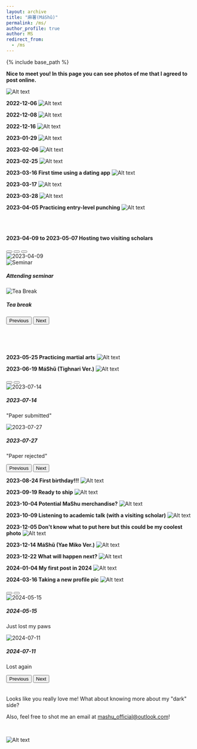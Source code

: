 ```yaml
---
layout: archive
title: "麻薯(MáShǔ)"
permalink: /ms/
author_profile: true
author: MS
redirect_from:
  - /ms
---
```


{% include base_path %}

**Nice to meet you! In this page you can see photos of me that I agreed to post online.**

![Alt text](https://rihuanhuang.github.io/images/MS/20230112.jpg "N2MY")

**2022-12-06**
![Alt text](https://rihuanhuang.github.io/images/MS/20221206.jpg "2022_12_06")

**2022-12-08**
![Alt text](https://rihuanhuang.github.io/images/MS/20221208.jpg "2022_12_08")

**2022-12-16**
![Alt text](https://rihuanhuang.github.io/images/MS/20221216.jpg "2022_12_16")

**2023-01-29**
![Alt text](https://rihuanhuang.github.io/images/MS/20230129.jpg "2023_01_29")

**2023-02-06**
![Alt text](https://rihuanhuang.github.io/images/MS/20230206.jpg "2023_02_06")

**2023-02-25**
![Alt text](https://rihuanhuang.github.io/images/MS/20230225.jpg "2023_02_25")

**2023-03-16 First time using a dating app** 
![Alt text](https://rihuanhuang.github.io/images/MS/20230316.jpg "2023_03_16")

**2023-03-17**
![Alt text](https://rihuanhuang.github.io/images/MS/20230317.jpg "2023_03_17")

**2023-03-28**
![Alt text](https://rihuanhuang.github.io/images/MS/20230328.jpg "2023_03_28")

**2023-04-05 Practicing entry-level punching**
![Alt text](https://rihuanhuang.github.io/images/MS/20230405.jpg "2023_04_05")

<br><br><br>
**2023-04-09 to 2023-05-07 Hosting two visiting scholars**
<br>
<div id="carouselMS1" class="carousel carousel-dark slide" data-bs-ride="carousel">
  <div class="carousel-indicators">
    <button type="button" data-bs-target="#carouselMS1" data-bs-slide-to="0" class="active" aria-current="true" aria-label="Slide 1"></button>
    <button type="button" data-bs-target="#carouselMS1" data-bs-slide-to="1" aria-label="Slide 2"></button>
    <button type="button" data-bs-target="#carouselMS1" data-bs-slide-to="2" aria-label="Slide 3"></button>
  </div>
  <div class="carousel-inner">
    <div class="carousel-item active" data-bs-interval="2000">
      <img src="https://rihuanhuang.github.io/images/MS/20230409.jpg" class="d-block w-100" alt="2023-04-09">
      <div class="carousel-caption d-none d-md-block">
      </div>
    </div>
    <div class="carousel-item" data-bs-interval="2000">
      <img src="https://rihuanhuang.github.io/images/MS/Seminar.jpg" class="d-block w-100" alt="Seminar">
      <div class="carousel-caption d-none d-md-block">
        <h5>Attending seminar</h5>
      </div>
    </div>
    <div class="carousel-item" data-bs-interval="2000">
      <img src="https://rihuanhuang.github.io/images/MS/TeaBreak.jpg" class="d-block w-100" alt="Tea Break">
      <div class="carousel-caption d-none d-md-block">
        <h5>Tea break</h5>
      </div>
    </div>
  </div>
  <button class="carousel-control-prev" type="button" data-bs-target="#carouselMS1" data-bs-slide="prev">
    <span class="carousel-control-prev-icon" aria-hidden="true"></span>
    <span class="visually-hidden">Previous</span>
  </button>
  <button class="carousel-control-next" type="button" data-bs-target="#carouselMS1" data-bs-slide="next">
    <span class="carousel-control-next-icon" aria-hidden="true"></span>
    <span class="visually-hidden">Next</span>
  </button>
</div>

<br><br><br>

**2023-05-25 Practicing martial arts** 
![Alt text](https://rihuanhuang.github.io/images/MS/20230525.jpg "2023_05_25")

**2023-06-19 MáShǔ (Tighnari Ver.)** 
![Alt text](https://rihuanhuang.github.io/images/MS/20230619.jpg "2023_06_19")

<div id="carouselMS2" class="carousel carousel-dark slide" data-bs-ride="carousel">
  <div class="carousel-indicators">
    <button type="button" data-bs-target="#carouselMS2" data-bs-slide-to="0" class="active" aria-current="true" aria-label="Slide 1"></button>
    <button type="button" data-bs-target="#carouselMS2" data-bs-slide-to="1" aria-label="Slide 2"></button>
  </div>
  <div class="carousel-inner">
    <div class="carousel-item" data-bs-interval="2000">
      <img src="https://rihuanhuang.github.io/images/MS/20230714.jpg" class="d-block w-100" alt="2023-07-14">
      <div class="carousel-caption d-none d-md-block">
        <h5>2023-07-14</h5>
        <p>"Paper submitted"</p>
      </div>
    </div>
    <div class="carousel-item" data-bs-interval="2000">
      <img src="https://rihuanhuang.github.io/images/MS/20230727.jpg" class="d-block w-100" alt="2023-07-27">
      <div class="carousel-caption d-none d-md-block">
        <h5>2023-07-27</h5>
        <p>"Paper rejected"</p>
      </div>
  </div>
  <button class="carousel-control-prev" type="button" data-bs-target="#carouselMS2" data-bs-slide="prev">
    <span class="carousel-control-prev-icon" aria-hidden="true"></span>
    <span class="visually-hidden">Previous</span>
  </button>
  <button class="carousel-control-next" type="button" data-bs-target="#carouselMS2" data-bs-slide="next">
    <span class="carousel-control-next-icon" aria-hidden="true"></span>
    <span class="visually-hidden">Next</span>
  </button>
</div>

**2023-08-24 First birthday!!!** 
![Alt text](https://rihuanhuang.github.io/images/MS/20230824.jpg "Birthday")

**2023-09-19 Ready to ship** 
![Alt text](https://rihuanhuang.github.io/images/MS/20230919.jpg "2023_09_19")

**2023-10-04 Potential MaShu merchandise?** 
![Alt text](https://rihuanhuang.github.io/images/MS/20231004.jpg "2023_10_04")

**2023-10-09 Listening to academic talk (with a visiting scholar)** 
![Alt text](https://rihuanhuang.github.io/images/MS/20231009.jpg "2023_10_09")

**2023-12-05 Don't know what to put here but this could be my coolest photo** 
![Alt text](https://rihuanhuang.github.io/images/MS/20231205.jpg "2023_12_05")

**2023-12-14 MáShǔ (Yae Miko Ver.)** 
![Alt text](https://rihuanhuang.github.io/images/MS/20231214.jpg "2023_12_14")

**2023-12-22 What will happen next?** 
![Alt text](https://rihuanhuang.github.io/images/MS/20231222.jpg "2023_12_22")

**2024-01-04 My first post in 2024** 
![Alt text](https://rihuanhuang.github.io/images/MS/20240104.jpg "2024_01_04")

**2024-03-16 Taking a new profile pic** 
![Alt text](https://rihuanhuang.github.io/images/MS/20240316.jpg "2024_03_16")

<div id="carouselMS3" class="carousel carousel-dark slide" data-bs-ride="carousel">
  <div class="carousel-indicators">
    <button type="button" data-bs-target="#carouselMS3" data-bs-slide-to="0" class="active" aria-current="true" aria-label="Slide 1"></button>
    <button type="button" data-bs-target="#carouselMS3" data-bs-slide-to="1" aria-label="Slide 2"></button>
  </div>
  <div class="carousel-inner">
    <div class="carousel-item" data-bs-interval="2000">
      <img src="https://rihuanhuang.github.io/images/MS/20240515.jpg" class="d-block w-100" alt="2024-05-15">
      <div class="carousel-caption d-none d-md-block">
        <h5>2024-05-15</h5>
        <p>Just lost my paws</p>
      </div>
    </div>
    <div class="carousel-item" data-bs-interval="2000">
      <img src="https://rihuanhuang.github.io/images/MS/20240711.jpg" class="d-block w-100" alt="2024-07-11">
      <div class="carousel-caption d-none d-md-block">
        <h5>2024-07-11</h5>
        <p>Lost again</p>
      </div>
    </div>
  </div>
  <button class="carousel-control-prev" type="button" data-bs-target="#carouselMS3" data-bs-slide="prev">
    <span class="carousel-control-prev-icon" aria-hidden="true"></span>
    <span class="visually-hidden">Previous</span>
  </button>
  <button class="carousel-control-next" type="button" data-bs-target="#carouselMS3" data-bs-slide="next">
    <span class="carousel-control-next-icon" aria-hidden="true"></span>
    <span class="visually-hidden">Next</span>
  </button>
</div>

<br>
<br>
Looks like you really love me! What about knowing more about my "dark" side?

Also, feel free to shot me an email at [mashu_official@outlook.com](mailto:mashu_official@outlook.com)!

<br>

![Alt text](https://rihuanhuang.github.io/images/MS/meme.png "meme")